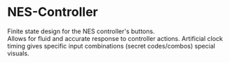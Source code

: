 # NES-Controller
Finite state design for the NES controller's buttons.  
Allows for fluid and accurate response to controller actions.
Artificial clock timing gives specific input combinations (secret codes/combos) special visuals.
